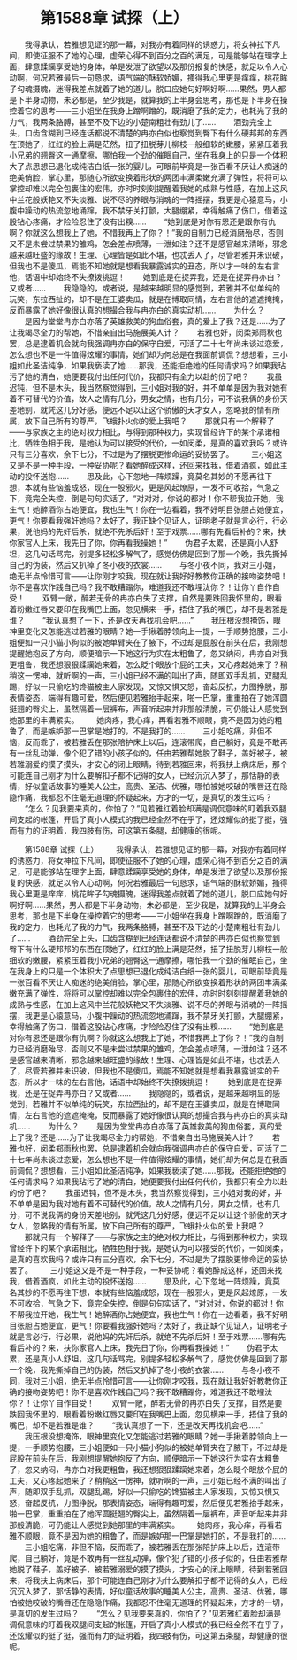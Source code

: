 # 　　第1588章 试探（上）
　　我得承认，若雅想见证的那一幕，对我亦有着同样的诱惑力，将女神拉下凡间，即使征服不了她的心理，虚荣心得不到百分之百的满足，可是能够站在理字上面，肆意蹂躏享受她的身体，单是发泄了欲望以及那份报复的快感，就足以令人心动啊，何况若雅最后一句恳求，语气端的酥软娇媚，搔得我心里更是痒痒，桃花眸子勾魂摄魄，迷得我差点就着了她的道儿，脱口应她句好啊好啊……果然，男人都是下半身动物，未必都是，至少我是，就算我的上半身会思考，那也是下半身在操控着它的思考——三小姐坐在我身上蹭啊蹭的，既消磨了我的定力，也耗光了我的力气，我两条胳膊，甚至不及下边的小楚南粗壮有劲儿了……
　　酒劲完全上头，口齿含糊到已经连话都说不清楚的冉亦白似也察觉到臀下有什么硬邦邦的东西在顶她了，红红的脸上满是茫然，扭了扭脱芽儿柳枝一般细软的嫩腰，紧紧压着我小兄弟的翘臀这一通摩擦，哪怕我一个劲的催眠自己，坐在我身上的只是一个体积大了点思想已退化成纯洁白纸一张的婴儿，可眼前毕竟是一张百看不厌让人痴迷的绝美俏脸，掌心里，那随心所欲变换着形状的两团丰满柔嫩充满了弹性，将将可以掌控却难以完全包裹住的宏伟，亦时时刻刻提醒着我她的成熟与性感，在加上这风中兰花般妖艳又不失淡雅、说不尽的养眼与消魂的一阵摇摆，我更是心猿意马，小腹中躁动的热流忽地涌蹿，我不禁牙关打颤，大腿绷紧，幸得触痛了伤口，借着这股钻心疼痛，才险险忍住了没有出糗……
　　“她到底是对你有恩还是跟你有仇啊？你就这么想我上了她，不惜我再上了你？！”我的自制力已经消磨殆尽，否则又不是未尝过禁果的雏鸡，怎会差点喷薄，一泄如注？还不是感官越来清晰，邪念越来越旺盛的缘故！生理、心理皆是如此不堪，也忒丢人了，尽管若雅并未识破，但我也不是傻瓜，焉能不知她就是想看我暴露诚实的丑态，所以才一味的左右言他，话语中却始终不失撩拨挑逗！
　　她到底是在捉弄我，还是在捉弄冉亦白？又或者……
　　我隐隐的，或者说，是越来越明显的感觉到，若雅并不似单纯的玩笑，东拉西扯的，却不是在王婆卖瓜，就是在博取同情，左右言他的遮遮掩掩，反而暴露了她好像很认真的想撮合我与冉亦白的真实动机……
　　为什么？
　　是因为堂堂冉亦白亦落了英雄救美的狗血俗套，真的爱上了我？还是……为了让我竭尽全力的帮她，不惜亲自出马施展美人计？
　　若雅也好，闵柔郑雨秋也罢，总是逮着机会就向我强调冉亦白的保守自爱，可活了二十七年尚未谈过恋爱，怎么想也不是一件值得炫耀的事情，她们却为何总是在我面前调侃？想想看，三小姐如此圣洁纯净，如果我亵渎了她……那我，还能拒绝她的任何请求吗？如果我玷污了她的清白，她便要我付出任何代价，我都只有全力以赴的份了吧？
　　我虽迟钝，但不是木头，我当然察觉得到，三小姐对我的好，并不单单是因为我对她有着不可替代的价值，故人之情有几分，男女之情，也有几分，可不说我俩的身份天差地别，就凭这几分好感，便远不足以让这个骄傲的天才女人，忽略我的情有所属，放下自己所有的尊严，飞蛾扑火似的爱上我吧？
　　那就只有一个解释了——与家族之主的绝对权力相比，与得到那种权力，实现曾经许下的某个承诺相比，牺牲色相于我，是她认为可以接受的代价，一如闵柔，是真的喜欢我吗？或许只有三分喜欢，余下七分，不过是为了摆脱更惨命运的妥协罢了。
　　三小姐这又是不是一种手段，一种妥协呢？看她醉成这样，还回来找我，借着酒疯，如此主动的投怀送抱……
　　思及此，心下忽地一阵烦躁，竟莫名其妙的不愿再往下想，本就有些恼羞成怒，现在一股邪火，更是风起燎原，一发不可收拾，气急之下，竟完全失控，倒是句句实话了，“对对对，你说的都对！你不帮我拉开她，我生气！她醉酒你占她便宜，我也生气！你在一边看着，我不好明目张胆占她便宜，更气！你要看我强奸她吗？太好了，我正缺个见证人，证明老子就是言必行，行必果，说他妈的先奸后杀，就绝不先杀后奸！至于戏票……哪有先看后补的？来，扶你家官人上床，我先日了你，你再看我操她！”
　　伪君子太累，还是真小人舒坦，这几句话骂完，别提多轻松多解气了，感觉仿佛是回到了那一个晚，我先撕掉自己的伪装，然后又扒掉了冬小夜的衣裳……
　　与冬小夜不同，我对三小姐，绝无半点怜惜可言——让你刚才咬我，现在就让我好好教教你正确的接吻姿势吧！你不是喜欢作践自己吗？我不敢糟蹋你，难道我还不敢埋汰你？！让你丫自作自受！
　　双臂一敞，醉若无骨的冉亦白失了支撑，自然是要跌回我怀里的，眼看着粉嫩红唇又要印在我嘴巴上面，忽见横来一手，捂住了我的嘴巴，却不是若雅是谁？
　　“我认真想了一下，还是改天再找机会吧……”
　　我压根没想掩饰，眼神里变化又怎能逃过若雅的眼睛？她一手揪着脖领向上一提，一手顺势抱腰，三小姐便如一只小猫小狗似的被她单臂夹在了腋下，不过却是屁股在前头在后，我刚想提醒她抱反了方向，顺便暗示一下她这行为实在太粗鲁了，忽又纳闷，冉亦白对我更粗鲁，我还想狠狠蹂躏她来着，怎么眨个眼放个屁的工夫，又心疼起她来了？稍稍这一愣神，就听啊的一声，三小姐已经不满的叫出了声，随即双手乱抓，双腿乱踢，好似一只偷吃的馋猫被主人家发现，又惊又惧又怒，奋起反抗，力图挣脱，那表情姿态，端得有趣可爱，然后便见若雅抬手起来，啪一巴掌，重重拍在了她浑圆挺翘的臀尖上，虽然隔着一层裤布，声音听起来并非那般清脆，可仍能让人感觉到她那里的丰满紧实。
　　她肉疼，我心痒，再看若雅不顺眼，竟不是因为她的粗鲁了，而是嫉妒那一巴掌是她打的，不是我打的……
　　三小姐吃痛，非但不恼，反而乖了，被若雅丢在那张陪护床上以后，连滚带爬，自己躺好，竟是不敢再有一丝乱动弹，像个犯了错的小孩子似的，任由若雅帮她脱了鞋子，盖好被子，被若雅溺爱的摸了摸头，才安心的闭上眼睛，待到若雅回来，将我扶上病床后，那个可能连自己刚才为什么要解扣子都不记得的女人，已经沉沉入梦了，那恬静的表情，好似童话故事的睡美人公主，高贵、圣洁、优雅，哪怕被她咬破的嘴唇还在隐隐作痛，我都忍不住毫无道理的怀疑起来，方才的一切，是真切的发生过吗？
　　“怎么？见我要来真的，你怕了？”见若雅红着脸却满是调侃意味的盯着我双腿间支起的帐篷，开启了真小人模式的我已经全然不在乎了，还炫耀似的挺了挺，强而有力的证明着，我四肢有伤，可这第五条腿，却健康的很呢。

　　第1588章 试探（上）
　　我得承认，若雅想见证的那一幕，对我亦有着同样的诱惑力，将女神拉下凡间，即使征服不了她的心理，虚荣心得不到百分之百的满足，可是能够站在理字上面，肆意蹂躏享受她的身体，单是发泄了欲望以及那份报复的快感，就足以令人心动啊，何况若雅最后一句恳求，语气端的酥软娇媚，搔得我心里更是痒痒，桃花眸子勾魂摄魄，迷得我差点就着了她的道儿，脱口应她句好啊好啊……果然，男人都是下半身动物，未必都是，至少我是，就算我的上半身会思考，那也是下半身在操控着它的思考——三小姐坐在我身上蹭啊蹭的，既消磨了我的定力，也耗光了我的力气，我两条胳膊，甚至不及下边的小楚南粗壮有劲儿了……
　　酒劲完全上头，口齿含糊到已经连话都说不清楚的冉亦白似也察觉到臀下有什么硬邦邦的东西在顶她了，红红的脸上满是茫然，扭了扭脱芽儿柳枝一般细软的嫩腰，紧紧压着我小兄弟的翘臀这一通摩擦，哪怕我一个劲的催眠自己，坐在我身上的只是一个体积大了点思想已退化成纯洁白纸一张的婴儿，可眼前毕竟是一张百看不厌让人痴迷的绝美俏脸，掌心里，那随心所欲变换着形状的两团丰满柔嫩充满了弹性，将将可以掌控却难以完全包裹住的宏伟，亦时时刻刻提醒着我她的成熟与性感，在加上这风中兰花般妖艳又不失淡雅、说不尽的养眼与消魂的一阵摇摆，我更是心猿意马，小腹中躁动的热流忽地涌蹿，我不禁牙关打颤，大腿绷紧，幸得触痛了伤口，借着这股钻心疼痛，才险险忍住了没有出糗……
　　“她到底是对你有恩还是跟你有仇啊？你就这么想我上了她，不惜我再上了你？！”我的自制力已经消磨殆尽，否则又不是未尝过禁果的雏鸡，怎会差点喷薄，一泄如注？还不是感官越来清晰，邪念越来越旺盛的缘故！生理、心理皆是如此不堪，也忒丢人了，尽管若雅并未识破，但我也不是傻瓜，焉能不知她就是想看我暴露诚实的丑态，所以才一味的左右言他，话语中却始终不失撩拨挑逗！
　　她到底是在捉弄我，还是在捉弄冉亦白？又或者……
　　我隐隐的，或者说，是越来越明显的感觉到，若雅并不似单纯的玩笑，东拉西扯的，却不是在王婆卖瓜，就是在博取同情，左右言他的遮遮掩掩，反而暴露了她好像很认真的想撮合我与冉亦白的真实动机……
　　为什么？
　　是因为堂堂冉亦白亦落了英雄救美的狗血俗套，真的爱上了我？还是……为了让我竭尽全力的帮她，不惜亲自出马施展美人计？
　　若雅也好，闵柔郑雨秋也罢，总是逮着机会就向我强调冉亦白的保守自爱，可活了二十七年尚未谈过恋爱，怎么想也不是一件值得炫耀的事情，她们却为何总是在我面前调侃？想想看，三小姐如此圣洁纯净，如果我亵渎了她……那我，还能拒绝她的任何请求吗？如果我玷污了她的清白，她便要我付出任何代价，我都只有全力以赴的份了吧？
　　我虽迟钝，但不是木头，我当然察觉得到，三小姐对我的好，并不单单是因为我对她有着不可替代的价值，故人之情有几分，男女之情，也有几分，可不说我俩的身份天差地别，就凭这几分好感，便远不足以让这个骄傲的天才女人，忽略我的情有所属，放下自己所有的尊严，飞蛾扑火似的爱上我吧？
　　那就只有一个解释了——与家族之主的绝对权力相比，与得到那种权力，实现曾经许下的某个承诺相比，牺牲色相于我，是她认为可以接受的代价，一如闵柔，是真的喜欢我吗？或许只有三分喜欢，余下七分，不过是为了摆脱更惨命运的妥协罢了。
　　三小姐这又是不是一种手段，一种妥协呢？看她醉成这样，还回来找我，借着酒疯，如此主动的投怀送抱……
　　思及此，心下忽地一阵烦躁，竟莫名其妙的不愿再往下想，本就有些恼羞成怒，现在一股邪火，更是风起燎原，一发不可收拾，气急之下，竟完全失控，倒是句句实话了，“对对对，你说的都对！你不帮我拉开她，我生气！她醉酒你占她便宜，我也生气！你在一边看着，我不好明目张胆占她便宜，更气！你要看我强奸她吗？太好了，我正缺个见证人，证明老子就是言必行，行必果，说他妈的先奸后杀，就绝不先杀后奸！至于戏票……哪有先看后补的？来，扶你家官人上床，我先日了你，你再看我操她！”
　　伪君子太累，还是真小人舒坦，这几句话骂完，别提多轻松多解气了，感觉仿佛是回到了那一个晚，我先撕掉自己的伪装，然后又扒掉了冬小夜的衣裳……
　　与冬小夜不同，我对三小姐，绝无半点怜惜可言——让你刚才咬我，现在就让我好好教教你正确的接吻姿势吧！你不是喜欢作践自己吗？我不敢糟蹋你，难道我还不敢埋汰你？！让你丫自作自受！
　　双臂一敞，醉若无骨的冉亦白失了支撑，自然是要跌回我怀里的，眼看着粉嫩红唇又要印在我嘴巴上面，忽见横来一手，捂住了我的嘴巴，却不是若雅是谁？
　　“我认真想了一下，还是改天再找机会吧……”
　　我压根没想掩饰，眼神里变化又怎能逃过若雅的眼睛？她一手揪着脖领向上一提，一手顺势抱腰，三小姐便如一只小猫小狗似的被她单臂夹在了腋下，不过却是屁股在前头在后，我刚想提醒她抱反了方向，顺便暗示一下她这行为实在太粗鲁了，忽又纳闷，冉亦白对我更粗鲁，我还想狠狠蹂躏她来着，怎么眨个眼放个屁的工夫，又心疼起她来了？稍稍这一愣神，就听啊的一声，三小姐已经不满的叫出了声，随即双手乱抓，双腿乱踢，好似一只偷吃的馋猫被主人家发现，又惊又惧又怒，奋起反抗，力图挣脱，那表情姿态，端得有趣可爱，然后便见若雅抬手起来，啪一巴掌，重重拍在了她浑圆挺翘的臀尖上，虽然隔着一层裤布，声音听起来并非那般清脆，可仍能让人感觉到她那里的丰满紧实。
　　她肉疼，我心痒，再看若雅不顺眼，竟不是因为她的粗鲁了，而是嫉妒那一巴掌是她打的，不是我打的……
　　三小姐吃痛，非但不恼，反而乖了，被若雅丢在那张陪护床上以后，连滚带爬，自己躺好，竟是不敢再有一丝乱动弹，像个犯了错的小孩子似的，任由若雅帮她脱了鞋子，盖好被子，被若雅溺爱的摸了摸头，才安心的闭上眼睛，待到若雅回来，将我扶上病床后，那个可能连自己刚才为什么要解扣子都不记得的女人，已经沉沉入梦了，那恬静的表情，好似童话故事的睡美人公主，高贵、圣洁、优雅，哪怕被她咬破的嘴唇还在隐隐作痛，我都忍不住毫无道理的怀疑起来，方才的一切，是真切的发生过吗？
　　“怎么？见我要来真的，你怕了？”见若雅红着脸却满是调侃意味的盯着我双腿间支起的帐篷，开启了真小人模式的我已经全然不在乎了，还炫耀似的挺了挺，强而有力的证明着，我四肢有伤，可这第五条腿，却健康的很呢。
